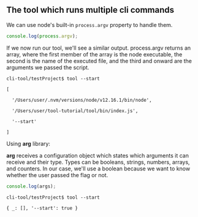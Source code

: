 ## The tool which runs multiple cli commands

We can use node's built-in `process.argv` property to handle them.

```javascript
console.log(process.argv);
```

If we now run our tool, we'll see a similar output. process.argv returns an array, where the first member of the array is the node executable, the second is the name of the executed file, and the third and onward are the arguments we passed the script.

```shell
cli-tool/testProject$ tool --start

[

  '/Users/user/.nvm/versions/node/v12.16.1/bin/node',

  '/Users/user/tool-tutorial/tool/bin/index.js',

  '--start'

]
```

Using **arg** library:

**arg** receives a configuration object which states which arguments it can receive and their type. Types can be booleans, strings, numbers, arrays, and counters. In our case, we'll use a boolean because we want to know whether the user passed the flag or not.
```javascript
console.log(args);
```

```shell
cli-tool/testProject$ tool --start

{ _: [], '--start': true }
```